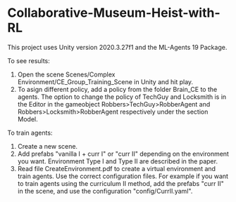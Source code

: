 # Collaborative-Museum-Heist-with-RL
This project uses Unity version 2020.3.27f1 and the ML-Agents 19 Package.

To see results:
1. Open the scene Scenes/Complex Environment/CE_Group_Training_Scene in Unity and hit play. 
2. To asign different policy, add a policy from the folder Brain_CE to the agents. The option to change the policy of TechGuy and Locksmith is in the Editor in the gameobject Robbers>TechGuy>RobberAgent and Robbers>Locksmith>RobberAgent respectively under the section Model.

To train agents:
1. Create a new scene.
2. Add prefabs "vanilla I + curr I" or "curr II" depending on the environment you want. Environment Type I and Type II are described in the paper. 
3. Read file CreateEnvironment.pdf to create a virtual environment and train agents. Use the correct configuration files. For example if you want to train agents using the curriculum II method, add the prefabs "curr II" in the scene, and use the configuration "config/CurrII.yaml". 




